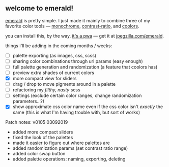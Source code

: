## welcome to emerald!

[emerald](https://jpegzilla.com/emerald) is pretty simple. I just made it mainly to combine three of my favorite color tools &mdash; [monochrome](https://monochrome.jxnblk.com/), [contrast-ratio](https://contrast-ratio.com/), and [coolors](https://coolors.co/app).

you can install this, by the way. [it's a pwa](https://en.wikipedia.org/wiki/Progressive_web_applications) &mdash; get it at [jpegzilla.com/emerald](https://jpegzilla.com/emerald).

things I'll be adding in the coming months / weeks:

- [ ] palette exporting (as images, css, scss)
- [ ] sharing color combinations through url params (easy enough)
- [ ] full palette generation and randomization (a feature that coolors has)
- [ ] preview extra shades of current colors
- [x] more compact view for sliders
- [ ] drag / drop to move pigments around in a palette
- [ ] refactoring my *filthy, nasty* scss
- [ ] settings (exclude certain color ranges, change randomization parameters...?)
- [x] show approximate css color name even if the css color isn't *exactly* the same (this is what I'm having trouble with, but sort of works)

Patch notes: v0105 03092019
- added more compact sliders
- fixed the look of the palettes
- made it easier to figure out where palettes are
- added randomization params (set contrast ratio range)
- added color swap button
- added palette operations: naming, exporting, deleting
